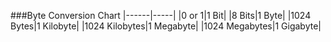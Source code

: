 ###Byte Conversion Chart
|------|-----|
|0 or 1|1 Bit|
|8 Bits|1 Byte|
|1024 Bytes|1 Kilobyte|
|1024 Kilobytes|1 Megabyte|
|1024 Megabytes|1 Gigabyte|